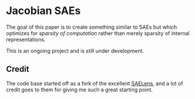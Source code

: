 # Jacobian SAEs
The goal of this paper is to create something similar to SAEs but which optimizes for _sparsity of computation_ rather than merely sparsity of internal representations.

This is an ongoing project and is still under development.

## Credit
The code base started off as a fork of the excellent [SAELens](https://github.com/jbloomAus/SAELens/tree/main), and a lot of credit goes to them for giving me such a great starting point.
